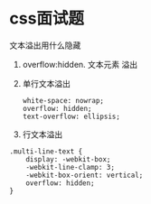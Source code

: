 # css面试题

文本溢出用什么隐藏

1. overflow:hidden.  文本元素 溢出

2. 单行文本溢出

   ```
   white-space: nowrap;  
   overflow: hidden;  
   text-overflow: ellipsis;
   ```

3. 行文本溢出

```
.multi-line-text {  
    display: -webkit-box;  
    -webkit-line-clamp: 3;  
    -webkit-box-orient: vertical;    
    overflow: hidden;  
}
```





